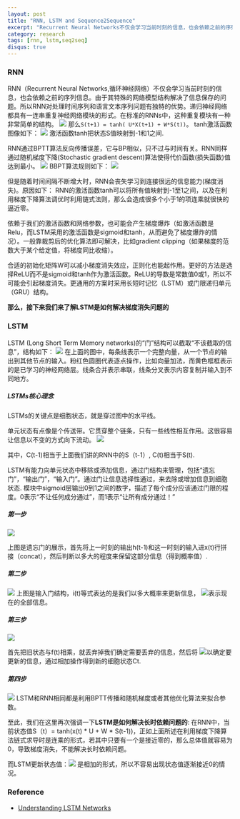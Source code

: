 ```yaml
---
layout: post
title: "RNN, LSTM and Sequence2Sequence"
excerpt: "Recurrent Neural Networks不仅会学习当前时刻的信息，也会依赖之前的序列信息。由于其特殊的网络模型结构解决了信息保存的问题。"
category: research
tags: [rnn, lstm,seq2seq]
disqus: true
---
```


### RNN
RNN（Recurrent Neural Networks,循环神经网络）不仅会学习当前时刻的信息，也会依赖之前的序列信息。由于其特殊的网络模型结构解决了信息保存的问题。所以RNN对处理时间序列和语言文本序列问题有独特的优势。递归神经网络都具有一连串重复神经网络模块的形式。在标准的RNNs中，这种重复模块有一种非常简单的结构。
![](https://static-public.chatopera.com/backlog/chatbot/images/2016/12/Screenshot-from-2016-12-23-15-46-56.png)
那么`S(t+1) = tanh( U*X(t+1) + W*S(t))`。
tanh激活函数图像如下：
![](https://static-public.chatopera.com/backlog/chatbot/images/2016/12/Screenshot-from-2016-12-23-16-55-01.png)
激活函数tanh把状态S值映射到-1和1之间.

RNN通过BPTT算法反向传播误差，它与BP相似，只不过与时间有关。RNN同样通过随机梯度下降(Stochastic gradient descent)算法使得代价函数(损失函数)值达到最小。
![](https://static-public.chatopera.com/backlog/chatbot/images/2016/12/Screenshot-from-2016-12-23-16-44-20.png)
BBPT算法规则如下：
![](https://static-public.chatopera.com/backlog/chatbot/images/2016/12/Screenshot-from-2016-12-23-16-22-54.png)


但是随着时间间隔不断增大时，RNN会丧失学习到连接很远的信息能力(梯度消失)。原因如下：
RNN的激活函数tanh可以将所有值映射到-1至1之间，以及在利用梯度下降算法调优时利用链式法则，那么会造成很多个小于1的项连乘就很快的逼近零。

依赖于我们的激活函数和网络参数，也可能会产生梯度爆炸（如激活函数是Relu，而LSTM采用的激活函数是sigmoid和tanh，从而避免了梯度爆炸的情况）。一般靠裁剪后的优化算法即可解决，比如gradient clipping（如果梯度的范数大于某个给定值，将梯度同比收缩）。

合适的初始化矩阵W可以减小梯度消失效应，正则化也能起作用。更好的方法是选择ReLU而不是sigmoid和tanh作为激活函数。ReLU的导数是常数值0或1，所以不可能会引起梯度消失。更通用的方案时采用长短时记忆（LSTM）或门限递归单元（GRU）结构。

**那么，接下来我们来了解LSTM是如何解决梯度消失问题的**
### LSTM
LSTM (Long Short Term Memory networks)的“门”结构可以截取“不该截取的信息”，结构如下：
![](https://static-public.chatopera.com/backlog/chatbot/images/2016/12/Screenshot-from-2016-12-23-17-38-08.png)
在上面的图中，每条线表示一个完整向量，从一个节点的输出到其他节点的输入。粉红色圆圈代表逐点操作，比如向量加法，而黄色框框表示的是已学习的神经网络层。线条合并表示串联，线条分叉表示内容复制并输入到不同地方。
##### LSTMs核心理念
LSTMs的关键点是细胞状态，就是穿过图中的水平线。

单元状态有点像是个传送带。它贯穿整个链条，只有一些线性相互作用。这很容易让信息以不变的方式向下流动。
![](https://static-public.chatopera.com/backlog/chatbot/images/2016/12/Screenshot-from-2016-12-23-20-31-08.png)

其中，C(t-1)相当于上面我们讲的RNN中的S（t-1）, C(t)相当于S(t).

LSTM有能力向单元状态中移除或添加信息，通过门结构来管理，包括“遗忘门”，“输出门”，“输入门”。通过门让信息选择性通过，来去除或增加信息到细胞状态. 模块中sigmoid层输出0到1之间的数字，描述了每个成分应该通过门限的程度。0表示“不让任何成分通过”，而1表示“让所有成分通过！”
##### 第一步
![](https://static-public.chatopera.com/backlog/chatbot/images/2016/12/Screenshot-from-2016-12-23-20-49-39.png)

上图是遗忘门的展示，首先将上一时刻的输出h(t-1)和这一时刻的输入进x(t)行拼接（concat），然后判断以多大的程度来保留这部分信息（得到概率值）.
##### 第二步
![](https://static-public.chatopera.com/backlog/chatbot/images/2016/12/Screenshot-from-2016-12-23-21-06-31.png)
上图是输入门结构，i(t)等式表达的是我们以多大概率来更新信息，
![](https://static-public.chatopera.com/backlog/chatbot/images/2016/12/Screenshot-from-2016-12-23-21-23-49.png)表示现在的全部信息。
##### 第三步
![](https://static-public.chatopera.com/backlog/chatbot/images/2016/12/Screenshot-from-2016-12-23-21-25-43.png)

首先把旧状态与f(t)相乘，就丢弃掉我们确定需要丢弃的信息，然后将
![](https://static-public.chatopera.com/backlog/chatbot/images/2016/12/Screenshot-from-2016-12-23-21-32-40.png)以确定要更新的信息，通过相加操作得到新的细胞状态Ct.

##### 第四步
![](https://static-public.chatopera.com/backlog/chatbot/images/2016/12/Screenshot-from-2016-12-24-11-53-30.png)
LSTM和RNN相同都是利用BPTT传播和随机梯度或者其他优化算法来拟合参数。

至此，我们在这里再次强调一下**LSTM是如何解决长时依赖问题的**:
在RNN中，当前状态值S（t）= tanh(x(t) * U + W * S(t-1))，正如上面所述在利用梯度下降算法链式求导时是连乘的形式，若其中只要有一个是接近零的，那么总体值就容易为0，导致梯度消失，不能解决长时依赖问题。

而LSTM更新状态值：![](https://static-public.chatopera.com/backlog/chatbot/images/2016/12/Screenshot-from-2016-12-24-15-50-41.png) 是相加的形式，所以不容易出现状态值逐渐接近0的情况。

### Reference
* [Understanding LSTM Networks](http://colah.github.io/posts/2015-08-Understanding-LSTMs/)


